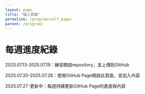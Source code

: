 ```yaml
---
layout: page
title: "個人頁面"
permalink: /program/self_page/
parent: /program/
---
```

# 每週進度紀錄
2025.07.13-2025.07.19：練習開啟repository，並上傳到GitHub

2025.07.20-2025.07.26：使用GitHub Page開啟此頁面，並加入內容

2025.07.27-更新中：每週持續更新GitHub Page的進度與內容
